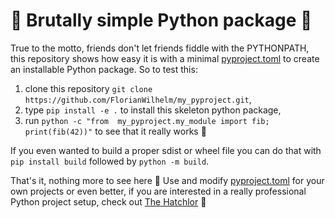 # 🤜 Brutally simple Python package 🤛

True to the motto, friends don't let friends fiddle with the PYTHONPATH,
this repository shows how easy it is with a minimal [pyproject.toml](pyroject.toml)
to create an installable Python package. So to test this:

1. clone this repository `git clone https://github.com/FlorianWilhelm/my_pyproject.git`,
2. type `pip install -e .` to install this skeleton python package,
3. run `python -c "from  my_pyproject.my_module import fib; print(fib(42))"` to see that it really works 🎉

If you even wanted to build a proper sdist or wheel file you can do that with `pip install build` followed by `python -m build`. 

That's it, nothing more to see here 👀 Use and modify [pyproject.toml](./pyproject.toml) for your own projects or even better,
if you are interested in a really professional Python project setup, check out [The Hatchlor](https://github.com/FlorianWilhelm/the-hatchlor) 🌹 
